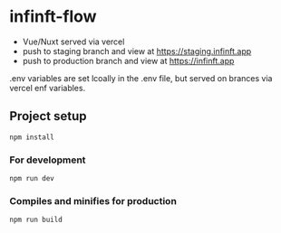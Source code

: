 # infinft-flow

- Vue/Nuxt served via vercel
- push to staging branch and view at https://staging.infinft.app
- push to production branch and view at https://infinft.app

.env variables are set lcoally in the .env file, but served on brances via vercel enf variables.

## Project setup

```
npm install
```

### For development

```
npm run dev
```

### Compiles and minifies for production

```
npm run build
```
